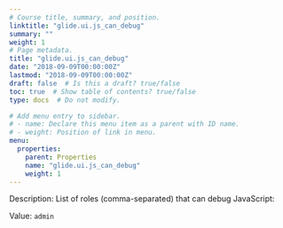 ```yaml
---
# Course title, summary, and position.
linktitle: "glide.ui.js_can_debug"
summary: ""
weight: 1
# Page metadata.
title: "glide.ui.js_can_debug"
date: "2018-09-09T00:00:00Z"
lastmod: "2018-09-09T00:00:00Z"
draft: false  # Is this a draft? true/false
toc: true  # Show table of contents? true/false
type: docs  # Do not modify.

# Add menu entry to sidebar.
# - name: Declare this menu item as a parent with ID name.
# - weight: Position of link in menu.
menu:
  properties:
    parent: Properties
    name: "glide.ui.js_can_debug"
    weight: 1
---
```


Description: List of roles (comma-separated) that can debug JavaScript:


Value: `admin`